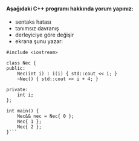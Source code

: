 #### Aşağıdaki C++ programı hakkında yorum yapınız:

+ sentaks hatası
+ tanımsız davranış
+ derleyiciye göre değişir
+ ekrana şunu yazar: 

```
#include <iostream>

class Nec {
public:
	Nec(int i) : i(i) { std::cout << i; }
	~Nec() { std::cout << i + 4; }

private:
	int i;
};

int main() {
	Nec&& nec = Nec{ 0 };
	Nec{ 1 };
	Nec{ 2 };
}```
